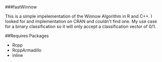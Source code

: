 ###fastWinnow

This is a simple impelementation of the Winnow Algorithm in R and C++. I looked for and implementation on CRAN and couldn't find one. My use case for a binary classification so it will only accept a classification vector of 0/1. 


##Requires Packages
* Rcpp
* RcppArmadillo
* inline
